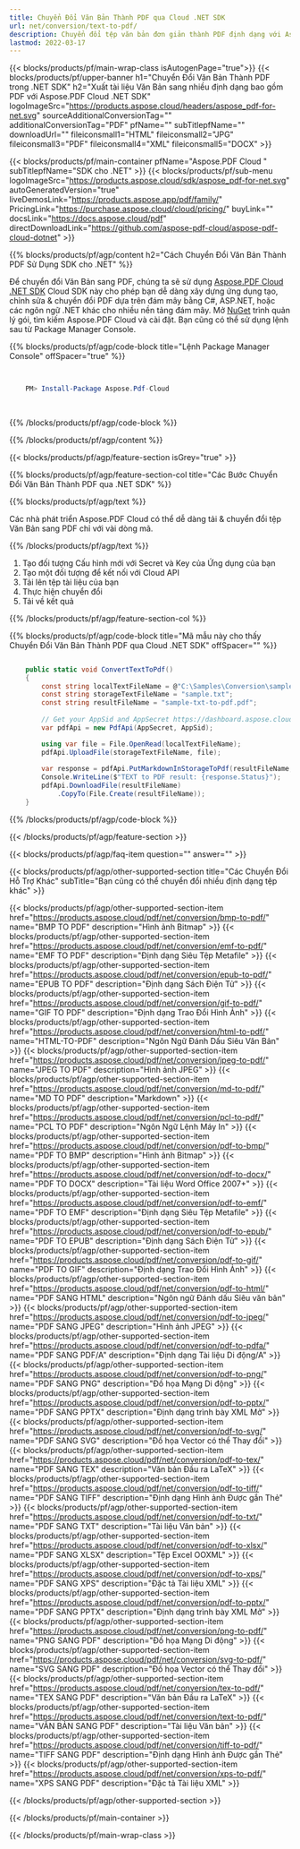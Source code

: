 ```yaml
---
title: Chuyển Đổi Văn Bản Thành PDF qua Cloud .NET SDK
url: net/conversion/text-to-pdf/
description: Chuyển đổi tệp văn bản đơn giản thành PDF định dạng với Aspose.PDF Cloud SDK cho .NET.
lastmod: 2022-03-17
---
```


{{< blocks/products/pf/main-wrap-class isAutogenPage="true">}}
{{< blocks/products/pf/upper-banner h1="Chuyển Đổi Văn Bản Thành PDF trong .NET SDK" h2="Xuất tài liệu Văn Bản sang nhiều định dạng bao gồm PDF với Aspose.PDF Cloud .NET SDK" logoImageSrc="https://products.aspose.cloud/headers/aspose_pdf-for-net.svg" sourceAdditionalConversionTag="" additionalConversionTag="PDF" pfName="" subTitlepfName="" downloadUrl="" fileiconsmall1="HTML" fileiconsmall2="JPG" fileiconsmall3="PDF" fileiconsmall4="XML" fileiconsmall5="DOCX" >}}

{{< blocks/products/pf/main-container pfName="Aspose.PDF Cloud " subTitlepfName="SDK cho .NET" >}}
{{< blocks/products/pf/sub-menu logoImageSrc="https://products.aspose.cloud/sdk/aspose_pdf-for-net.svg"
autoGeneratedVersion="true"
liveDemosLink="https://products.aspose.app/pdf/family/" PricingLink="https://purchase.aspose.cloud/cloud/pricing/" buyLink="" docsLink="https://docs.aspose.cloud/pdf"  directDownloadLink="https://github.com/aspose-pdf-cloud/aspose-pdf-cloud-dotnet" >}}

{{% blocks/products/pf/agp/content h2="Cách Chuyển Đổi Văn Bản Thành PDF Sử Dụng SDK cho .NET" %}}

Để chuyển đổi Văn Bản sang PDF, chúng ta sẽ sử dụng
[Aspose.PDF Cloud .NET SDK](https://products.aspose.cloud/pdf/net/)
Cloud SDK này cho phép bạn dễ dàng xây dựng ứng dụng tạo, chỉnh sửa & chuyển đổi PDF dựa trên đám mây bằng C#, ASP.NET, hoặc các ngôn ngữ .NET khác cho nhiều nền tảng đám mây. Mở
[NuGet](https://www.nuget.org/packages/Aspose.Pdf-Cloud)
trình quản lý gói, tìm kiếm
Aspose.PDF Cloud
và cài đặt. Bạn cũng có thể sử dụng lệnh sau từ Package Manager Console.

{{% blocks/products/pf/agp/code-block title="Lệnh Package Manager Console" offSpacer="true" %}}

```powershell

     
    PM> Install-Package Aspose.Pdf-Cloud
     
     

```

{{% /blocks/products/pf/agp/code-block %}}

{{% /blocks/products/pf/agp/content %}}

{{< blocks/products/pf/agp/feature-section isGrey="true" >}}

{{% blocks/products/pf/agp/feature-section-col title="Các Bước Chuyển Đổi Văn Bản Thành PDF qua .NET SDK" %}}

{{% blocks/products/pf/agp/text %}}

Các nhà phát triển Aspose.PDF Cloud có thể dễ dàng tải & chuyển đổi tệp Văn Bản sang PDF chỉ với vài dòng mã.

{{% /blocks/products/pf/agp/text %}}

1. Tạo đối tượng Cấu hình mới với Secret và Key của Ứng dụng của bạn
1. Tạo một đối tượng để kết nối với Cloud API
1. Tải lên tệp tài liệu của bạn
1. Thực hiện chuyển đổi
1. Tải về kết quả

{{% /blocks/products/pf/agp/feature-section-col %}}



{{% blocks/products/pf/agp/code-block title="Mã mẫu này cho thấy Chuyển Đổi Văn Bản Thành PDF qua Cloud .NET SDK" offSpacer="" %}}

```cs

    public static void ConvertTextToPdf()
    {
        const string localTextFileName = @"C:\Samples\Conversion\sample.txt";
        const string storageTextFileName = "sample.txt";
        const string resultFileName = "sample-txt-to-pdf.pdf";
        
        // Get your AppSid and AppSecret https://dashboard.aspose.cloud (free registration required).
        var pdfApi = new PdfApi(AppSecret, AppSid);

        using var file = File.OpenRead(localTextFileName);
        pdfApi.UploadFile(storageTextFileName, file);
        
        var response = pdfApi.PutMarkdownInStorageToPdf(resultFileName, storageTextFileName);
        Console.WriteLine($"TEXT to PDF result: {response.Status}");
        pdfApi.DownloadFile(resultFileName)
            .CopyTo(File.Create(resultFileName));
    }
```

{{% /blocks/products/pf/agp/code-block %}}

{{< /blocks/products/pf/agp/feature-section >}}

{{< blocks/products/pf/agp/faq-item question="" answer="" >}}

{{< blocks/products/pf/agp/other-supported-section title="Các Chuyển Đổi Hỗ Trợ Khác" subTitle="Bạn cũng có thể chuyển đổi nhiều định dạng tệp khác" >}}

{{< blocks/products/pf/agp/other-supported-section-item href="https://products.aspose.cloud/pdf/net/conversion/bmp-to-pdf/" name="BMP TO PDF" description="Hình ảnh Bitmap" >}}
{{< blocks/products/pf/agp/other-supported-section-item href="https://products.aspose.cloud/pdf/net/conversion/emf-to-pdf/" name="EMF TO PDF" description="Định dạng Siêu Tệp Metafile" >}}
{{< blocks/products/pf/agp/other-supported-section-item href="https://products.aspose.cloud/pdf/net/conversion/epub-to-pdf/" name="EPUB TO PDF" description="Định dạng Sách Điện Tử" >}}
{{< blocks/products/pf/agp/other-supported-section-item href="https://products.aspose.cloud/pdf/net/conversion/gif-to-pdf/" name="GIF TO PDF" description="Định dạng Trao Đổi Hình Ảnh" >}}
{{< blocks/products/pf/agp/other-supported-section-item href="https://products.aspose.cloud/pdf/net/conversion/html-to-pdf/" name="HTML-TO-PDF" description="Ngôn Ngữ Đánh Dấu Siêu Văn Bản" >}}
{{< blocks/products/pf/agp/other-supported-section-item href="https://products.aspose.cloud/pdf/net/conversion/jpeg-to-pdf/" name="JPEG TO PDF" description="Hình ảnh JPEG" >}}
{{< blocks/products/pf/agp/other-supported-section-item href="https://products.aspose.cloud/pdf/net/conversion/md-to-pdf/" name="MD TO PDF" description="Markdown" >}}
{{< blocks/products/pf/agp/other-supported-section-item href="https://products.aspose.cloud/pdf/net/conversion/pcl-to-pdf/" name="PCL TO PDF" description="Ngôn Ngữ Lệnh Máy In" >}}
{{< blocks/products/pf/agp/other-supported-section-item href="https://products.aspose.cloud/pdf/net/conversion/pdf-to-bmp/" name="PDF TO BMP" description="Hình ảnh Bitmap" >}}
{{< blocks/products/pf/agp/other-supported-section-item href="https://products.aspose.cloud/pdf/net/conversion/pdf-to-docx/" name="PDF TO DOCX" description="Tài liệu Word Office 2007+" >}}
{{< blocks/products/pf/agp/other-supported-section-item href="https://products.aspose.cloud/pdf/net/conversion/pdf-to-emf/" name="PDF TO EMF" description="Định dạng Siêu Tệp Metafile" >}}
{{< blocks/products/pf/agp/other-supported-section-item href="https://products.aspose.cloud/pdf/net/conversion/pdf-to-epub/" name="PDF TO EPUB" description="Định dạng Sách Điện Tử" >}}
{{< blocks/products/pf/agp/other-supported-section-item href="https://products.aspose.cloud/pdf/net/conversion/pdf-to-gif/" name="PDF TO GIF" description="Định dạng Trao Đổi Hình Ảnh" >}}
{{< blocks/products/pf/agp/other-supported-section-item href="https://products.aspose.cloud/pdf/net/conversion/pdf-to-html/" name="PDF SANG HTML" description="Ngôn ngữ Đánh dấu Siêu văn bản" >}}
{{< blocks/products/pf/agp/other-supported-section-item href="https://products.aspose.cloud/pdf/net/conversion/pdf-to-jpeg/" name="PDF SANG JPEG" description="Hình ảnh JPEG" >}}
{{< blocks/products/pf/agp/other-supported-section-item href="https://products.aspose.cloud/pdf/net/conversion/pdf-to-pdfa/" name="PDF SANG PDF/A" description="Định dạng Tài liệu Di động/A" >}}
{{< blocks/products/pf/agp/other-supported-section-item href="https://products.aspose.cloud/pdf/net/conversion/pdf-to-png/" name="PDF SANG PNG" description="Đồ họa Mạng Di động" >}}
{{< blocks/products/pf/agp/other-supported-section-item href="https://products.aspose.cloud/pdf/net/conversion/pdf-to-pptx/" name="PDF SANG PPTX" description="Định dạng trình bày XML Mở" >}}
{{< blocks/products/pf/agp/other-supported-section-item href="https://products.aspose.cloud/pdf/net/conversion/pdf-to-svg/" name="PDF SANG SVG" description="Đồ họa Vector có thể Thay đổi" >}}
{{< blocks/products/pf/agp/other-supported-section-item href="https://products.aspose.cloud/pdf/net/conversion/pdf-to-tex/" name="PDF SANG TEX" description="Văn bản Đầu ra LaTeX" >}}
{{< blocks/products/pf/agp/other-supported-section-item href="https://products.aspose.cloud/pdf/net/conversion/pdf-to-tiff/" name="PDF SANG TIFF" description="Định dạng Hình ảnh Được gắn Thẻ" >}}
{{< blocks/products/pf/agp/other-supported-section-item href="https://products.aspose.cloud/pdf/net/conversion/pdf-to-txt/" name="PDF SANG TXT" description="Tài liệu Văn bản" >}}
{{< blocks/products/pf/agp/other-supported-section-item href="https://products.aspose.cloud/pdf/net/conversion/pdf-to-xlsx/" name="PDF SANG XLSX" description="Tệp Excel OOXML" >}}
{{< blocks/products/pf/agp/other-supported-section-item href="https://products.aspose.cloud/pdf/net/conversion/pdf-to-xps/" name="PDF SANG XPS" description="Đặc tả Tài liệu XML" >}}
{{< blocks/products/pf/agp/other-supported-section-item href="https://products.aspose.cloud/pdf/net/conversion/pdf-to-pptx/" name="PDF SANG PPTX" description="Định dạng trình bày XML Mở" >}}
{{< blocks/products/pf/agp/other-supported-section-item href="https://products.aspose.cloud/pdf/net/conversion/png-to-pdf/" name="PNG SANG PDF" description="Đồ họa Mạng Di động" >}}
{{< blocks/products/pf/agp/other-supported-section-item href="https://products.aspose.cloud/pdf/net/conversion/svg-to-pdf/" name="SVG SANG PDF" description="Đồ họa Vector có thể Thay đổi" >}}
{{< blocks/products/pf/agp/other-supported-section-item href="https://products.aspose.cloud/pdf/net/conversion/tex-to-pdf/" name="TEX SANG PDF" description="Văn bản Đầu ra LaTeX" >}}
{{< blocks/products/pf/agp/other-supported-section-item href="https://products.aspose.cloud/pdf/net/conversion/text-to-pdf/" name="VĂN BẢN SANG PDF" description="Tài liệu Văn bản" >}}
{{< blocks/products/pf/agp/other-supported-section-item href="https://products.aspose.cloud/pdf/net/conversion/tiff-to-pdf/" name="TIFF SANG PDF" description="Định dạng Hình ảnh Được gắn Thẻ" >}}
{{< blocks/products/pf/agp/other-supported-section-item href="https://products.aspose.cloud/pdf/net/conversion/xps-to-pdf/" name="XPS SANG PDF" description="Đặc tả Tài liệu XML" >}}

{{< /blocks/products/pf/agp/other-supported-section >}}

{{< /blocks/products/pf/main-container >}}

{{< /blocks/products/pf/main-wrap-class >}}

